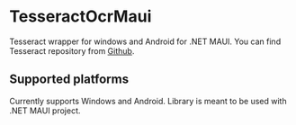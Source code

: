 # TesseractOcrMaui
Tesseract wrapper for windows and Android for .NET MAUI. You can find Tesseract repository from [Github](https://github.com/tesseract-ocr/tesseract).

## Supported platforms
Currently supports Windows and Android. Library is meant to be used with .NET MAUI project.
